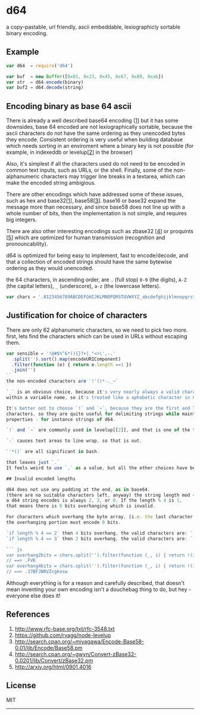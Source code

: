 # d64

a copy-pastable, url friendly, ascii embeddable, lexiographicly sortable binary encoding.

## Example

``` js
var d64  = require('d64')

var buf  = new Buffer([0x01, 0x23, 0x45, 0x67, 0x89, 0xab])
var str  = d64.encode(binary)
var buf2 = d64.decode(string)
```

## Encoding binary as base 64 ascii

There is already a well described base64 encoding [[1]]
but it has some downsides, base 64 encoded are not lexiographically sortable,
because the ascii characters do not have the same ordering as they unencoded
bytes they encode. Consistent ordering is very useful when building database
which needs sorting in an enviroment where a binary key is not possible
(for example, in indexeddb or levelup[[2]] in the browser)

Also, it's simplest if all the characters used do not need to be encoded in
common text inputs, such as URLs, or the shell. Finally, some of the 
non-alphanumeric characters may  trigger line breaks in a textarea,
which can make the encoded string ambigious.

There are other encodings which have addressed some of these issues,
such as hex and base32[[1]], base58[[3]].
base16 or base32 expand the message more than necessary,
and since base58 does not line up with a whole number of bits,
then the implementation is not simple, and requires big integers.

There are also other interesting encodings such as zbase32 [[4]] or proquints [[5]]
which are optimized for human transmission (recognition and pronouncability).

d64 is optimized for being easy to implement, fast to encode/decode,
and that a collection of encoded strings should have the same bytewise ordering
as they would unencoded.

the 64 characters, in ascending order, are `.` (full stop) `0-9` (the digits),
`A-Z` (the capital letters), `_` (underscore), `a-z` (the lowercase letters).

``` js
var chars = '.0123456789ABCDEFGHIJKLMNOPQRSTUVWXYZ_abcdefghijklmnopqrstuvwxyz'
```

## Justification for choice of characters

There are only 62 alphanumeric characters, so we need to pick two more.
first, lets find the characters which can be used in URLs without escaping them.

``` js
var sensible = '!@#$%^&*(){}?+|_"<>\',-.'
  .split('').sort().map(encodeURIComponent)
  .filter(function (e) { return e.length ==1 })
  .join('')
``
the non-encoded characters are `!'()*-._~`

`_` is an obvious choice, because it's very nearly always a valid character
within a variable name, so it's treated like a aphabetic character in most cases.

It's better not to choose `!` and `~`, because they are the first and last printable
characters, so they are quite useful for delimiting strings while maintaining the sorting
properties - for instance strings of d64.

`!` and `~` are commonly used in levelup[[2]], and that is one of the target applications for d64.

`-` causes text areas to line wrap, so that is out.

`'*()` are all significant in bash.

that leaves just `.`
It feels weird to use `.` as a value, but all the other choices have been eliminated.

## Invalid encoded lengths

d64 does not use any padding at the end, as in base64.
(there are no suitable characters left, anyway) the string length mod 4
a d64 string encodes is always 2, 3, or 0. If the length % 4 is 1,
that means there is 6 bits overhanging which is invalid.

For characters which overhang the byte array, (i.e. the last character if length % 4 == 2 or 3)
the overhanging portion must encode 0 bits.

`if length % 4 == 2` then 4 bits overhang, the valid characters are: `.FVK`
`if length % 4 == 3` then 2 bits overhang, the valid characters are: `.37BFJNRVZcgkosw`

``` js
var overhang2bits = chars.split('').filter(function (_, i) { return !(i&0xf) }).join('')
// ==> .FVK
var overhang4bits = chars.split('').filter(function (_, i) { return !(i&0x3) }).join('')
// ==> .37BFJNRVZcgkosw
```

Although everything is for a reason and carefully described, that doesn't mean inventing
your own encoding isn't a douchebag thing to do, but hey - everyone else does it!

## References

1. <http://www.rfc-base.org/txt/rfc-3548.txt>
2. <https://github.com/rvagg/node-levelup>
3. <http://search.cpan.org/~miyagawa/Encode-Base58-0.01/lib/Encode/Base58.pm>
4. <http://search.cpan.org/~gwyn/Convert-zBase32-0.0201/lib/Convert/zBase32.pm>
5. <http://arxiv.org/html/0901.4016>

## License

MIT

***

[1]: http://www.rfc-base.org/txt/rfc-3548.txt
[2]: https://github.com/rvagg/node-levelup
[3]: http://search.cpan.org/~miyagawa/Encode-Base58-0.01/lib/Encode/Base58.pm
[4]: http://search.cpan.org/~gwyn/Convert-zBase32-0.0201/lib/Convert/zBase32.pm
[5]: http://arxiv.org/html/0901.4016

